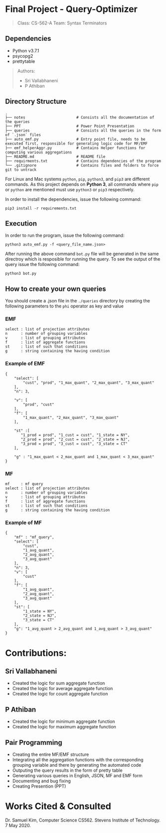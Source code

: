 # Final Project - Query-Optimizer

> Class:  CS-562-A
> Team:  Syntax Terminators

## Dependencies
* Python v3.7.1
* psycopg2
* prettytable

> Authors:
> * Sri Vallabhaneni
> * P Athiban

## Directory Structure

```
.
├── notes                       # Consists all the documentation of the queries
├── PPT                         # Power Point Presentation 
├── queries                     # Consists all the queries in the form of `.json` files
├── auto_emf.py                 # Entry point file, needs to be executed first, responsible for generating logic code for MF/EMF
├── emf_helperAggr.py           # Contains Helper functions for computing various aggregations
├── README.md                   # README file
├── requirments.txt             # Contains dependencies of the program
└── .gitignore                  # Contains files and folders to force git to untrack
```

For Linux and Mac systems `python`, `pip`, `python3`, and `pip3` are different commands. As this project depends on __Python 3__, all commands where `pip` or `python` are mentioned must use `python3` or `pip3` respectively.

In order to install the dependencies, issue the following command:

```
pip3 install -r requirements.txt
```

## Execution

In order to run the program, issue the following command:

```
python3 auto_emf.py -f <query_file_name.json>
```

After running  the above command `bot.py` file will be generated in the same directroy which is resposible for running the query.
To see the output of the query issue the following command:

```
python3 bot.py
```

## How to create your own queries

You should create a .json file in the `./queries` directory by creating the following parameters to the
`phi` operator as key and value

### EMF
```
select : list of projection attributes
n      : number of grouping variables
v      : list of grouping attributes
f      : list of aggregate functions
st     : list of such that conditions
g      : string containing the having condition
```


### Example of EMF
```
{
    "select": [
        "cust", "prod", "1_max_quant", "2_max_quant", "3_max_quant"
    ],
    "n": 3,

    "v": [
        "prod", "cust"
    ],
    "f": [
        "1_max_quant", "2_max_quant", "3_max_quant"
    ],

    "st" :[
       "1_prod = prod", "1_cust = cust", "1_state = NY",
       "2_prod = prod", "2_cust = cust", "2_state = NJ",
       "3_prod = prod", "3_cust = cust", "3_state = CT"
    ],

    "g" : "1_max_quant < 2_max_quant and 1_max_quant < 3_max_quant"
}

```


### MF 
```
mf     : mf query
select : list of projection attributes
n      : number of grouping variables
v      : list of grouping attributes
f      : list of aggregate functions
st     : list of such that conditions
g      : string containing the having condition
```


### Example of MF
```
{
    "mf" : "mf_query",
    "select": [
        "cust",
        "1_avg_quant",
        "2_avg_quant",
        "3_avg_quant"
    ],
    "n": 3,
    "v": [
        "cust"
    ],
    "f": [
        "1_avg_quant",
        "2_avg_quant",
        "3_avg_quant"
    ],
    "st": [
        "1_state = NY",
        "2_state = NJ",
        "3_state = CT"
    ],
    "g": "1_avg_quant > 2_avg_quant and 1_avg_quant > 3_avg_quant"
}
```

# Contributions:

## Sri Vallabhaneni

* Created the logic for sum aggregate function 
* Created the logic for average aggregate function 
* Created the logic for count aggregate function 

## P Athiban

* Created the logic for minimum aggregate function 
* Created the logic for maximum aggregate function 

## Pair Programming

* Creating the entire MF/EMF structure
* Integrating all the aggregation functions with the corresponding grouping variable and there by generating the automated code
* Outputing the query results in the form of pretty table
* Generating various queries in English, JSON, MF and EMF form
* Documenting and bug fixing
* Creating Presention (PPT)

# Works Cited & Consulted

Dr. Samuel Kim, Computer Science CS562. Stevens Institute of Technology. 7 May 2020.